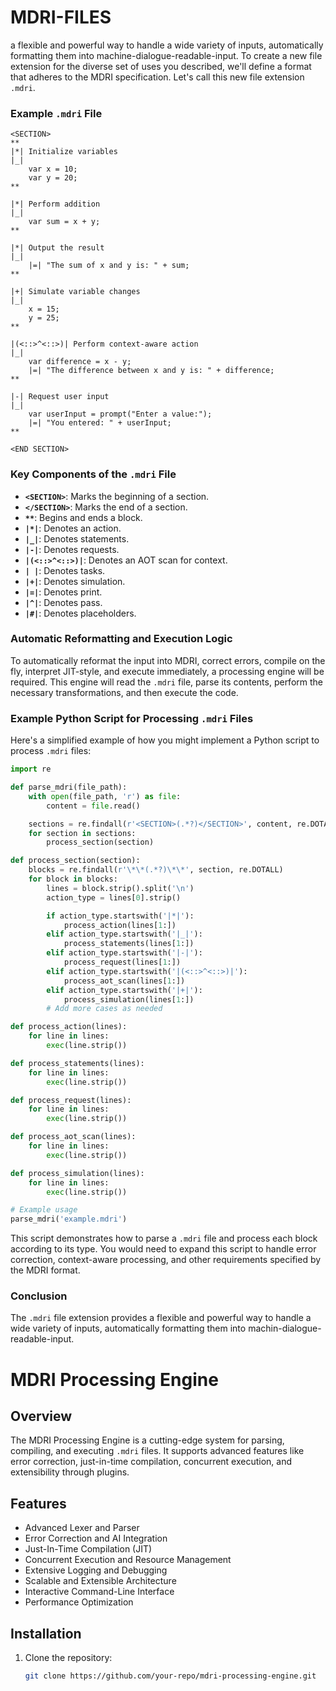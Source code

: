 # MDRI-FILES
a flexible and powerful way to handle a wide variety of inputs, automatically formatting them into machine-dialogue-readable-input.
To create a new file extension for the diverse set of uses you described, we'll define a format that adheres to the MDRI specification. Let's call this new file extension `.mdri`.

### Example `.mdri` File

```
<SECTION>
** 
|*| Initialize variables 
|_|
    var x = 10;
    var y = 20;
** 

|*| Perform addition 
|_|
    var sum = x + y;
** 

|*| Output the result 
|_| 
    |=| "The sum of x and y is: " + sum;
** 

|+| Simulate variable changes 
|_|
    x = 15;
    y = 25;
** 

|(<::>^<::>)| Perform context-aware action 
|_|
    var difference = x - y;
    |=| "The difference between x and y is: " + difference;
** 

|-| Request user input 
|_|
    var userInput = prompt("Enter a value:");
    |=| "You entered: " + userInput;
** 

<END SECTION>
```

### Key Components of the `.mdri` File

- **`<SECTION>`**: Marks the beginning of a section.
- **`</SECTION>`**: Marks the end of a section.
- **`**`**: Begins and ends a block.
- **`|*|`**: Denotes an action.
- **`|_|`**: Denotes statements.
- **`|-|`**: Denotes requests.
- **`|(<::>^<::>)|`**: Denotes an AOT scan for context.
- **`| |`**: Denotes tasks.
- **`|+|`**: Denotes simulation.
- **`|=|`**: Denotes print.
- **`|^|`**: Denotes pass.
- **`|#|`**: Denotes placeholders.

### Automatic Reformatting and Execution Logic

To automatically reformat the input into MDRI, correct errors, compile on the fly, interpret JIT-style, and execute immediately, a processing engine will be required. This engine will read the `.mdri` file, parse its contents, perform the necessary transformations, and then execute the code.

### Example Python Script for Processing `.mdri` Files

Here's a simplified example of how you might implement a Python script to process `.mdri` files:

```python
import re

def parse_mdri(file_path):
    with open(file_path, 'r') as file:
        content = file.read()

    sections = re.findall(r'<SECTION>(.*?)</SECTION>', content, re.DOTALL)
    for section in sections:
        process_section(section)

def process_section(section):
    blocks = re.findall(r'\*\*(.*?)\*\*', section, re.DOTALL)
    for block in blocks:
        lines = block.strip().split('\n')
        action_type = lines[0].strip()

        if action_type.startswith('|*|'):
            process_action(lines[1:])
        elif action_type.startswith('|_|'):
            process_statements(lines[1:])
        elif action_type.startswith('|-|'):
            process_request(lines[1:])
        elif action_type.startswith('|(<::>^<::>)|'):
            process_aot_scan(lines[1:])
        elif action_type.startswith('|+|'):
            process_simulation(lines[1:])
        # Add more cases as needed

def process_action(lines):
    for line in lines:
        exec(line.strip())

def process_statements(lines):
    for line in lines:
        exec(line.strip())

def process_request(lines):
    for line in lines:
        exec(line.strip())

def process_aot_scan(lines):
    for line in lines:
        exec(line.strip())

def process_simulation(lines):
    for line in lines:
        exec(line.strip())

# Example usage
parse_mdri('example.mdri')
```

This script demonstrates how to parse a `.mdri` file and process each block according to its type. You would need to expand this script to handle error correction, context-aware processing, and other requirements specified by the MDRI format.

### Conclusion

The `.mdri` file extension provides a flexible and powerful way to handle a wide variety of inputs, automatically formatting them into machin-dialogue-readable-input. 


# MDRI Processing Engine

## Overview
The MDRI Processing Engine is a cutting-edge system for parsing, compiling, and executing `.mdri` files. It supports advanced features like error correction, just-in-time compilation, concurrent execution, and extensibility through plugins.

## Features
- Advanced Lexer and Parser
- Error Correction and AI Integration
- Just-In-Time Compilation (JIT)
- Concurrent Execution and Resource Management
- Extensive Logging and Debugging
- Scalable and Extensible Architecture
- Interactive Command-Line Interface
- Performance Optimization

## Installation
1. Clone the repository:
   ```sh
   git clone https://github.com/your-repo/mdri-processing-engine.git
